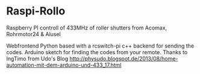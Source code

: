 # Raspi-Rollo
Raspberry PI controll of 433MHz of roller shutters from Acomax, Rohrmotor24 &amp; Alusel

Webfrontend Python based with a rcswitch-pi c++ backend for sending the codes.
Arduino sketch for finding the codes from your remote. Thanks to IngTimo from Udo's Blog http://physudo.blogspot.de/2013/08/home-automation-mit-dem-arduino-und-433_17.html

